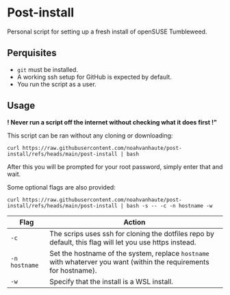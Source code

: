 # Post-install

Personal script for setting up a fresh install of openSUSE Tumbleweed.

## Perquisites

- `git` must be installed.
- A working ssh setup for GitHub is expected by default.
- You run the script as a user.

## Usage
**! Never run a script off the internet without checking what it does first !"**

This script can be ran without any cloning or downloading:
```console
curl https://raw.githubusercontent.com/noahvanhaute/post-install/refs/heads/main/post-install | bash
```
After this you will be prompted for your root password, simply enter that and wait.

Some optional flags are also provided:
```console
curl https://raw.githubusercontent.com/noahvanhaute/post-install/refs/heads/main/post-install | bash -s -- -c -n hostname -w
```

| Flag          | Action                                                                                                             |
| ------------- | ------------------------------------------------------------------------------------------------------------------ |
| `-c`          | The scrips uses ssh for cloning the dotfiles repo by default, this flag will let you use https instead.            |
| `-n hostname` | Set the hostname of the system, replace `hostname` with whaterver you want (within the requirements for hostname). |
| `-w`          | Specify that the install is a WSL install.                                                                         |
